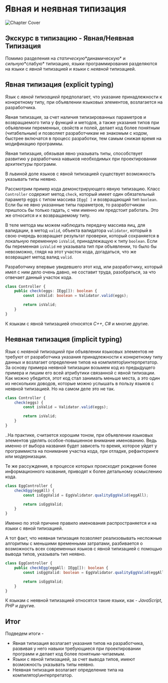 # Явная и неявная типизация

![Chapter Cover](./images/chapter-cover.png)

## Экскурс в типизацию - Явная/Неявная Типизация

Помимо разделения на _статическую_\*динамическую* и *сильную*\*слабую* типизацию, языки программирования разделяются на языки с _явной_ типизацией и языки с _неявной_ типизацией.

## Явная типизация (explicit typing)

Язык с _явной типизацией_ предполагает, что указание принадлежности к конкретному типу, при объявлении языковых элементов, возлагается на разработчика.

Явная типизация, за счет наличия типизированных параметров и возвращаемого типа у функций и методов, а также указания типов при объявлении переменных, свойств и полей, делает код более понятным (читабельным) и позволяет разработчикам не знакомым с кодом, быстрее включатся в процесс разработки, тем самым снижая время на модификацию программы.

Явная типизация, обязывая явно указывать типы, способствует развитию у разработчика навыков необходимых при проектировании архитектуры программ.

В львиной доле языков с явной типизацией существует возможность указывать типы неявно.

Рассмотрим пример кода демонстрирующего явную типизацию. Класс `Controller` содержит метод `check`, который имеет один обязательный параметр eggs c типом массива `IEgg[ ]` и возвращающий тип `boolean`. Если бы не явно указанные типы параметров, то разработчикам пришлось бы только гадать, с чем именно им предстоит работать. Это же относится и к возвращаемому типу.

В теле метода мы можем наблюдать передачу массива яиц, для валидации,
в метод `valid`, объекта валидатора `validator`, который в свою очередь возвращает результат проверки, который сохраняется в локальную переменную `isValid`, принадлежащую к типу `boolean`. Если бы переменная `isValid` не указывала тип при объявлении, то было бы невозможно, глядя на этот участок кода, догадаться, что же возвращает метод валид `valid`.

Разработчику впервые увидевшего этот код, или разработчику, который имел с ним дело очень давно, не составит труда, разобраться, за что отвечает данный участок кода.

```typescript
class Controller {
    public check(eggs: IEgg[]): boolean {
        const isValid: boolean = Validator.valid(eggs);

        return isValid;
    }
}
```

К языкам с явной типизацией относятся _С++_, _С#_ и многие другие.

## Неявная типизация (implicit typing)

Язык с _неявной типизацией_ при объявлении языковых элементов не требуют от разработчика указания принадлежности к конкретному типу данных и возлагает определение типов на компилятор\интерпретатор.
За основу примера неявной типизации возьмем код из предыдущего примера
и лишим его всей атрибутики связанной с явной типизации. Как можно убедится, этот код стал занимать меньше места, а это один из нескольких доводов, которые можно услышать в пользу языков с неявной типизацией. Но на самом деле это не так.

```typescript
class Controller {
    check(eggs) {
        const isValid = Validator.valid(eggs);

        return isValid;
    }
}
```

..На практике, считается хорошим тоном, при объявлении языковых элементов
уделять особое-повышенное внимание именованию. Ведь именно от выбора
названия будет зависеть то время, которое уйдет у программиста на понимание участка кода, при отладке, рефакторинге или модернизации.

Те же рассуждения, в процессе которых происходит рождение более информационного названия, приводят к более детальному осмыслению кода.

```typescript
class EggController {
    checkEgg(eggAll) {
        const isEggValid = EggValidator.qualityEggValid(eggAll);

        return isEggValid;
    }
}
```

Именно по этой причине правило именования распространяется и на языки с явной типизацией.

А тот факт, что неявная типизация позволяет реализовывать несложные алгоритмы с меньшими временными затратами, разбивается о возможность всех современных языков с явной типизацией с помощью вывода типов, указывать тип неявно.

```typescript
class EggController {
    public checkEgg(eggAll: IEgg[]): boolean {
        const isEggValid: boolean = EggValidator.qualityEggValid(eggAll);

        return isEggValid;
    }
}
```

К языкам с неявной типизацией относятся такие языки, как - _JavaScript_, _PHP_ и другие.

## Итог

Подведем итоги -

-   Явная типизация возлагает указания типов на разработчика, развивая у него навыки требующиеся при проектировании программ и делает код более понятным-читаемым.
-   Языки с явной типизацией, за счет вывода типов, имеют возможность указывать типы неявно.
-   Неявная типизация возлагает определение типа на компилятор\интерпретатор.
